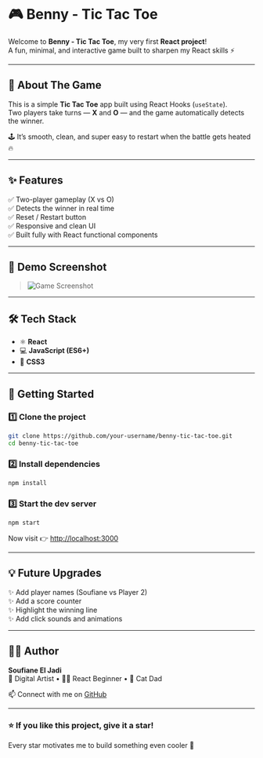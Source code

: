 # 🎮 Benny - Tic Tac Toe  

Welcome to **Benny - Tic Tac Toe**, my very first **React project**!  
A fun, minimal, and interactive game built to sharpen my React skills ⚡  

---

## 🧠 About The Game
This is a simple **Tic Tac Toe** app built using React Hooks (`useState`).  
Two players take turns — **X** and **O** — and the game automatically detects the winner.  

🕹️ It’s smooth, clean, and super easy to restart when the battle gets heated 🔥  

---

## ✨ Features
✅ Two-player gameplay (X vs O)  
✅ Detects the winner in real time  
✅ Reset / Restart button  
✅ Responsive and clean UI  
✅ Built fully with React functional components  

---

## 🧩 Demo Screenshot 
> ![Game Screenshot](<img width="688" height="816" alt="Screenshot from 2025-10-06 18-51-12" src="https://github.com/user-attachments/assets/d7eff27c-5d80-4599-8db1-59715c797a06" />
)

---

## 🛠️ Tech Stack
- ⚛️ **React**  
- 💻 **JavaScript (ES6+)**  
- 🎨 **CSS3**  

---

## 🚀 Getting Started

### 1️⃣ Clone the project
```bash
git clone https://github.com/your-username/benny-tic-tac-toe.git
cd benny-tic-tac-toe
```

### 2️⃣ Install dependencies
```bash
npm install
```

### 3️⃣ Start the dev server
```bash
npm start
```

Now visit 👉 [http://localhost:3000](http://localhost:3000)

---

## 💡 Future Upgrades
✨ Add player names (Soufiane vs Player 2)  
✨ Add a score counter  
✨ Highlight the winning line  
✨ Add click sounds and animations  

---

## 👨‍🎨 Author
**Soufiane El Jadi**  
🎨 Digital Artist • 🧑‍💻 React Beginner • 🐾 Cat Dad  

📫 Connect with me on [GitHub](https://github.com/your-username)

---

### ⭐️ If you like this project, give it a star!  
Every star motivates me to build something even cooler 🚀
